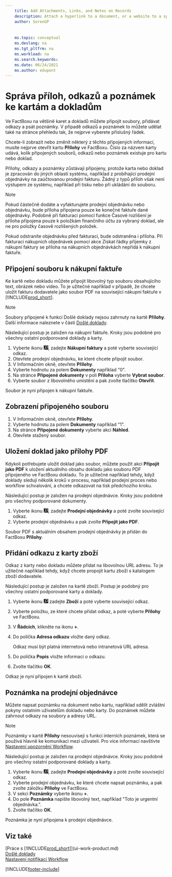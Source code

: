 ```yaml
---
    title: Add Attachments, Links, and Notes on Records
    description: Attach a hyperlink to a document, or a website to a specific record, such as a customer or document.
    author: SorenGP

    
    ms.topic: conceptual
    ms.devlang: na
    ms.tgt_pltfrm: na
    ms.workload: na
    ms.search.keywords:
    ms.date: 06/24/2021
    ms.author: edupont
---
```

# Správa příloh, odkazů a poznámek ke kartám a dokladům

Ve FactBoxu na většině karet a dokladů můžete připojit soubory, přidávat odkazy a psát poznámky. V případě odkazů a poznámek to můžete udělat také na stránce přehledu tak, že nejprve vyberete příslušný řádek.

Chcete-li zobrazit nebo změnit některý z těchto připojených informací, musíte nejprve otevřít kartu **Přílohy** ve FactBoxu. Číslo za názvem karty udává, kolik připojených souborů, odkazů nebo poznámek existuje pro kartu nebo doklad.

Přílohy, odkazy a poznámky zůstávají připojeny, protože karta nebo doklad je zpracován do jiných oblastí systému, například z probíhající prodejní objednávky na zaúčtovanou prodejní fakturu. Žádný z typů příloh však není výstupem ze systému, například při tisku nebo při ukládání do souboru.

> [!NOTE]
> Pokud částečně dodáte a vyfakturujete prodejní objednávku nebo objednávku, bude příloha připojena pouze ke konečné faktuře dané objednávky. Podobně při fakturaci pomocí funkce Časové rozlišení je příloha připojena pouze k položkám finančního účtu za vybraný doklad, ale ne pro položky časově rozlišených položek.
>
> Pokud odstraníte objednávku před fakturací, bude odstraněna i příloha. Při fakturaci nákupních objednávek pomocí akce Získat řádky příjemky z nákupní faktury se příloha na nákupních objednávkách nepřidá k nákupní faktuře.

## Připojení souboru k nákupní faktuře
Ke kartě nebo dokladu můžete připojit libovolný typ souboru obsahujícího text, obrázek nebo video. To je užitečné například v případě, že chcete uložit fakturu dodavatele jako soubor PDF na související nákupní faktuře v [!INCLUDE[prod_short](includes/prod_short.md)].

> [!NOTE]
> Soubory připojené k funkci Došlé doklady nejsou zahrnuty na kartě **Přílohy**. Další informace naleznete v části [Došlé doklady](across-income-documents.md).

Následující postup je založen na nákupní faktuře. Kroky jsou podobné pro všechny ostatní podporované doklady a karty.

1. Vyberte ikonu ![Žárovky, která otevře funkci Řekněte Mi](media/ui-search/search_small.png "Řekněte mi, co chcete dělat"), zadejte **Nákupní faktury** a poté vyberte související odkaz.
2. Otevřete prodejní objednávku, ke které chcete připojit soubor.
3. V Informačním okně, otevřete **Přílohy**.
4. Vyberte hodnotu za polem **Dokumenty** například "0".
5. Na stránce **Připojené dokumenty** v poli **Příloha** vyberte **Vybrat soubor**.
5. Vyberte soubor z libovolného umístění a pak zvolte tlačítko **Otevřít**.

Soubor je nyní připojen k nákupní faktuře.

## Zobrazení připojeného souboru
1. V Informačním okně, otevřete **Přílohy**.
2. Vyberte hodnotu za polem **Dokumenty** například "1".
3. Na stránce **Připojené dokumenty** vyberte akci **Náhled**.
4. Otevřete stažený soubor.

## Uložení doklad jako přílohy PDF
Kdykoli potřebujete uložit doklad jako soubor, můžete použít akci **Připojit jako PDF** k uložení aktuálního obsahu dokladu jako souboru PDF připojeného ve FactBoxu dokladu. To je užitečné například tehdy, když doklady sledují několik kroků v procesu, například prodejní proces nebo workflow schvalování, a chcete odkazovat na tisk předchozího kroku.

Následující postup je založen na prodejní objednávce. Kroky jsou podobné pro všechny podporované dokumenty.

1. Vyberte ikonu ![Žárovky, která otevře funkci Řekněte mi](media/ui-search/search_small.png "Řekněte mi, co chcete dělat"), zadejte **Prodejní objednávky** a poté zvolte související odkaz.
2. Vyberte prodejní objednávku a pak zvolte **Připojit jako PDF**.

Soubor PDF s aktuálním obsahem prodejní objednávky je přidán do FactBoxu **Přílohy**.

## Přidání odkazu z karty zboží
Odkaz z karty nebo dokladu můžete přidat na libovolnou URL adresu. To je užitečné například tehdy, když chcete propojit kartu zboží s katalogem zboží dodavatele.

Následující postup je založen na kartě zboží. Postup je podobný pro všechny ostatní podporované karty a doklady.

1. Vyberte ikonu ![Žárovky, která otevře funkci Řekněte mi](media/ui-search/search_small.png "Řekněte mi, co chcete dělat") zadejte **Zboží** a poté vyberte související odkaz.
2. Vyberte položku, ze které chcete přidat odkaz, a poté vyberte **Přílohy** ve FactBoxu.
3. V **Řádcích**, klikněte na ikonu **+**.
4. Do políčka **Adresa odkazu** vložte daný odkaz.

   Odkaz musí být platná internetová nebo intranetová URL adresa.

5. Do polička **Popis** vložte informaci o odkazu.
6. Zvolte tlačítko **OK**.

Odkaz je nyní připojen k kartě zboží.

## Poznámka na prodejní objednávce
Můžete napsat poznámku na dokument nebo kartu, například sdělit zvláštní pokyny ostatním uživatelům dokladu nebo karty. Do poznámek můžete zahrnout odkazy na soubory a adresy URL.

> [!NOTE]
> Poznámky v kartě **Přílohy** nesouvisejí s funkcí interních poznámek, která se používá hlavně ke komunikaci mezi uživateli. Pro více informací navštivte [Nastavení upozornění Workflow](across-setting-up-workflow-notifications.md).

Následující postup je založen na prodejní objednávce. Kroky jsou podobné pro všechny ostatní podporované doklady a karty.

1. Vyberte ikonu ![Žárovky, která otevře funkci Řekněte mi](media/ui-search/search_small.png "Řekněte mi, co chcete dělat"), zadejte **Prodejní objednávky** a poté zvolte související odkaz.
2. Vyberte prodejní objednávku, ke které chcete napsat poznámku, a pak zvolte záložku **Přílohy** ve FactBoxu.
3. V sekci **Poznámky** vyberte ikonu **+**.
4. Do pole **Poznámka** napište libovolný text, například "Toto je urgentní objednávka.".
5. Zvolte tlačítko **OK**.

Poznámka je nyní připojena k prodejní objednávce.

## Viz také
[Práce s [!INCLUDE[prod_short](includes/prod_short.md)]](ui-work-product.md)  
[Došlé doklady](across-income-documents.md)  
[Nastavení notifikací Workflow](across-setting-up-workflow-notifications.md)


[!INCLUDE[footer-include](includes/footer-banner.md)]

